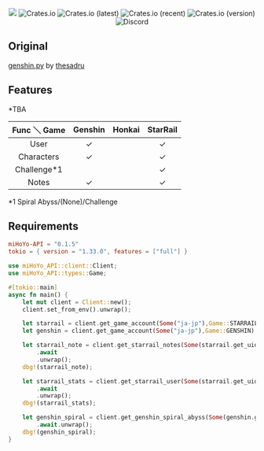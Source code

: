 <div align="center">
    <img src="https://i.imgur.com/pYG0dpf.png">
    <img alt="Crates.io" src="https://img.shields.io/crates/d/miHoYo-API">
    <img alt="Crates.io (latest)" src="https://img.shields.io/crates/dv/miHoYo-API">
    <img alt="Crates.io (recent)" src="https://img.shields.io/crates/dr/miHoYo-API">
    <img alt="Crates.io (version)" src="https://img.shields.io/crates/dv/miHoYo-API/0.1.5">
    <br>
    <img alt="Discord" src="https://img.shields.io/discord/1058271208442953728?color=9001F5">
</div>


## Original

[genshin.py](https://github.com/thesadru/genshin.py) by [thesadru](https://github.com/thesadru)

 
## Features
*TBA


| Func ＼ Game | Genshin | Honkai | StarRail |
|:-----------:|:-------:|:------:|:--------:| 
|    User     |    ✓    |        |    ✓     |
| Characters  |    ✓    |        |    ✓     |
| Challenge*1 |         |        |    ✓     |
|    Notes    |    ✓    |        |    ✓     |

*1 Spiral Abyss/(None)/Challenge


## Requirements

```toml
miHoYo-API = "0.1.5"
tokio = { version = "1.33.0", features = ["full"] }
```

```rust
use miHoYo_API::client::Client;
use miHoYo_API::types::Game;

#[tokio::main]
async fn main() {
    let mut client = Client::new();
    client.set_from_env().unwrap();

    let starrail = client.get_game_account(Some("ja-jp"),Game::STARRAIL).await.unwrap();
    let genshin = client.get_game_account(Some("ja-jp"),Game::GENSHIN).await.unwrap();

    let starrail_note = client.get_starrail_notes(Some(starrail.get_uid()), Some("ja-jp"))
        .await
        .unwrap();
    dbg!(starrail_note);

    let starrail_stats = client.get_starrail_user(Some(starrail.get_uid()), Some("ja-jp"))
        .await
        .unwrap();
    dbg!(starrail_stats);

    let genshin_spiral = client.get_genshin_spiral_abyss(Some(genshin.get_uid()), None, Some("ja-jp"))
        .await.unwrap();
    dbg!(genshin_spiral);
}
```
